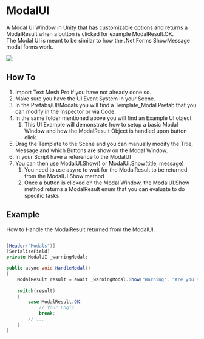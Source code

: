 # ModalUI
A Modal UI Window in Unity that has customizable options and returns a ModalResult when a button is clicked for example ModalResult.OK.<br>
The Modal UI is meant to be similar to how the .Net Forms ShowMessage modal forms work.

![]("https://raw.githubusercontent.com/Cyber-Jellyfish/ModalUI/main/Assets/~Documentation/Images/Unity_TemplateModal.png")

## How To
1. Import Text Mesh Pro if you have not already done so.
2. Make sure you have the UI Event System in your Scene.
3. In the Prefabs/UI/Modals you will find a Template_Modal Prefab that you can modify in the Inspector or via Code. 
4. In the same folder mentioned above you will find an Example UI object
   1. This UI Example will demonstrate how to setup a basic Modal Window and how the ModalResult Object is handled upon button click.
5. Drag the Template to the Scene and you can manually modify the Title, Message and which Buttons are show on the Modal Window.
6. In your Script have a reference to the ModalUI
7. You can then use ModalUI.Show() or ModalUI.Show(title, message)
   1. You need to use async to wait for the ModalResult to be returned from the ModalUI.Show method 
   2. Once a button is clicked on the Modal Window, the ModalUI.Show method returns a ModalResult enum that you can evaluate to do specific tasks

## Example

How to Handle the ModalResult returned from the ModalUI.
```c#

[Header("Modals")]
[SerializeField]
private ModalUI _warningModal;

public async void HandleModal()
{
    ModalResult result = await _warningModal.Show("Warning", "Are you sure you want to overwrite you save file?");
    
    switch(result)
    {
        case ModalResult.OK:
            // Your Logic
            break;
        // ...
    }
}

```
